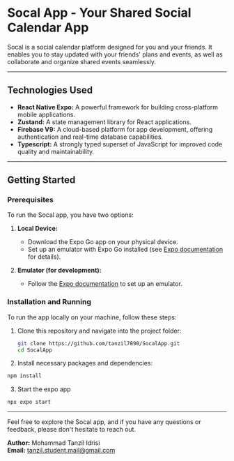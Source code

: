 # Socal App - Your Shared Social Calendar App

Socal is a social calendar platform designed for you and your friends. It enables you to stay updated with your friends' plans and events, as well as collaborate and organize shared events seamlessly.

---

## Technologies Used

- **React Native Expo:** A powerful framework for building cross-platform mobile applications.
- **Zustand:** A state management library for React applications.
- **Firebase V9:** A cloud-based platform for app development, offering authentication and real-time database capabilities.
- **Typescript:** A strongly typed superset of JavaScript for improved code quality and maintainability.

---

## Getting Started

### Prerequisites

To run the Socal app, you have two options:

1. **Local Device:**
   - Download the Expo Go app on your physical device.
   - Set up an emulator with Expo Go installed (see [Expo documentation](https://docs.expo.dev/) for details).

2. **Emulator (for development):**
   - Follow the [Expo documentation](https://docs.expo.dev/) to set up an emulator.

### Installation and Running

To run the app locally on your machine, follow these steps:

1. Clone this repository and navigate into the project folder:
   ```sh
   git clone https://github.com/tanzil7890/SocalApp.git
   cd SocalApp
   ```
2. Install necessary packages and dependencies:
```sh
npm install
```

3. Start the expo app

```sh
npx expo start
```

---

Feel free to explore the Socal app, and if you have any questions or feedback, please don't hesitate to reach out.

**Author:** Mohammad Tanzil Idrisi <br>
**Email:** tanzil.student.mail@gmail.com
